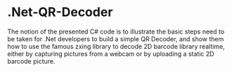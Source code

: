 .Net-QR-Decoder
===============

The notion of the presented C# code is to illustrate the basic steps need to be taken for .Net developers to build a simple QR Decoder, and show them how to use the famous zxing library to decode 2D barcode library realtime, either by capturing pictures from a webcam or by uploading a static 2D barcode picture.
